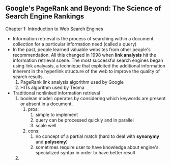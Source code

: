 ## Google's PageRank and Beyond: The Science of Search Engine Rankings
Chapter 1: Introduction to Web Search Engines
- Information retrieval is the process of searching within a document collection for a particular information need (called a query)
- In the past, people learned valuable websites from other people's recommendation. All this changed in 1998 when **link analysis** hit the information retrieval scene. The most successful search engines began using link analyasis, a technique that exploited the additional information inherent in the hyperlink structure of the web to improve the quality of search results.
    1. PageRank link analysis algorithm used by Google
    2. HITs algorithm used by Teoma
- Traditional nonlinked information retrieval
    1. boolean model: operates by considering which keywords are present or absent in a document. 
        1. pros:
            1. simple to implement
            2. query can be processed quickly and in parallel
            3. scale well
        2. cons: 
            1. no concept of a partial match (hard to deal with **synonymy** and **polysemy**)
            2. sometimes require user to have knowledge about engine's specialized syntax in order to have better result
     2. 
            
